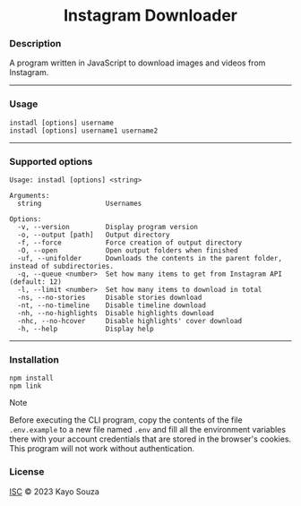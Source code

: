 <h1 align="center">Instagram Downloader</h1>

### Description
A program written in JavaScript to download images and videos from Instagram.

<hr>

### Usage

```
instadl [options] username
instadl [options] username1 username2
```

<hr>

### Supported options

```
Usage: instadl [options] <string>

Arguments:
  string                Usernames

Options:
  -v, --version         Display program version
  -o, --output [path]   Output directory
  -f, --force           Force creation of output directory
  -O, --open            Open output folders when finished
  -uf, --unifolder      Downloads the contents in the parent folder, instead of subdirectories.
  -q, --queue <number>  Set how many items to get from Instagram API (default: 12)
  -l, --limit <number>  Set how many items to download in total
  -ns, --no-stories     Disable stories download
  -nt, --no-timeline    Disable timeline download
  -nh, --no-highlights  Disable highlights download
  -nhc, --no-hcover     Disable highlights' cover download
  -h, --help            Display help
```

<hr>

### Installation

```
npm install
npm link
```

> [!NOTE]
> Before executing the CLI program, copy the contents of the file `.env.example` to a new file named `.env` and
> fill all the environment variables there with your account credentials that are stored in the browser's cookies.
> This program will not work without authentication.

### License

[ISC](LICENSE.md) © 2023 Kayo Souza
